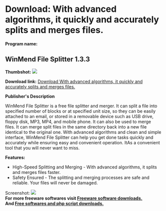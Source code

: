 # Download: With advanced algorithms, it quickly and accurately splits and merges files.

**Program name:**

## WinMend File Splitter 1.3.3

  
**Thumbshot:** ![](http://www.freewarefiles.com/screenshot/winmendfilesplit_md.jpg)   
  
**Download link:** [Download With advanced algorithms, it quickly and accurately splits and merges files.](http://freesoftwares.boysofts.com/WinMend-File-Splitter_program_50182.html)  
  


**Publisher's Description**  
  


WinMend File Splitter is a free file splitter and merger. It can split a file into specified number of blocks or at specified unit size, so they can be easily attached to an email, or stored in a removable device such as USB drive, floppy disk, MP3, MP4, and mobile phone. It can also be used to merge files. It can merge split files in the same directory back into a new file identical to the original one. With advanced algorithms and clean and simple interface, WinMend File Splitter can help you get done tasks quickly and accurately while ensuring easy and convenient operation. ItAs a convenient tool that you will never want to miss. 

**Features:**

  * High-Speed Splitting and Merging - With advanced algorithms, it splits and merges files faster. 
  * Safety Ensured - The splitting and merging processes are safe and reliable. Your files will never be damaged. 

  
  
Screenshot: ![](http://www.freewarefiles.com/screenshot/winmendfilesplit.jpg)   
**For more freeware softwares visit [Freeware software downloads.](http://freesoftwares.boysofts.com/)**   
**And [Free softwares and php script downloads.](http://www.boysofts.com/)**

